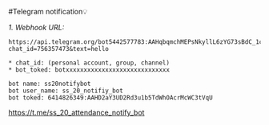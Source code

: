 #Telegram notification💡

_1. Webhook URL:_
````
https://api.telegram.org/bot5442577783:AAHqbqmchMEPsNkyllL6zYG73sBdC_1cyHQ/sendMessage?chat_id=756357473&text=hello
````

````
* chat_id: (personal account, group, channel)
* bot_toked: botxxxxxxxxxxxxxxxxxxxxxxxxxxxxx

bot name: ss20notifybot
bot user_name: ss_20_notifiy_bot
bot toked: 6414826349:AAHD2aY3UD2Rd3u1b5TdWhOAcrMcWC3tVqU
````
https://t.me/ss_20_attendance_notify_bot
